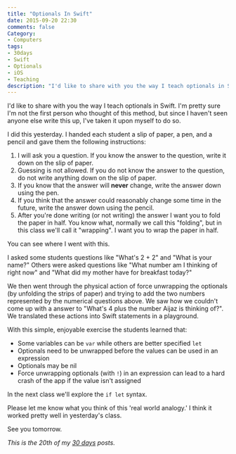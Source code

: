 ```yaml
---
title: "Optionals In Swift"
date: 2015-09-20 22:30
comments: false
Category:
- Computers
tags:
- 30days
- Swift
- Optionals
- iOS
- Teaching
description: "I'd like to share with you the way I teach optionals in Swift."
---
```


I'd like to share with you the way I teach optionals in Swift. I'm pretty sure I'm not the first person who thought of this method, but since I haven't seen anyone else write this up, I've taken it upon myself to do so.

<!-- more -->

I did this yesterday. I handed each student a slip of paper, a pen, and a pencil and gave them the following instructions: 

1. I will ask you a question. If you know the answer to the question, write it down on the slip of paper.
2. Guessing is not allowed. If you do not know the answer to the question, do not write anything down on the slip of paper.
3. If you know that the answer will __never__ change, write the answer down using the pen.
4. If you think that the answer could reasonably change some time in the future, write the answer down using the pencil.
5. After you're done writing (or not writing) the answer I want you to fold the paper in half. You know what, normally we call this "folding", but in this class we'll call it "wrapping". I want you to wrap the paper in half. 

You can see where I went with this. 

I asked some students questions like "What's 2 + 2" and "What is your name?" Others were asked questions like "What number am I thinking of right now" and "What did my mother have for breakfast today?"

We then went through the physical action of force unwrapping the optionals (by unfolding the strips of paper) and trying to add the two numbers represented by the numerical questions above. We saw how we couldn't come up with a answer to "What's 4 plus the number Aijaz is thinking of?". We translated these actions into Swift statements in a playground.

With this simple, enjoyable exercise the students learned that: 

* Some variables can be `var` while others are better specified `let`
* Optionals need to be unwrapped before the values can be used in an expression
* Optionals may be nil
* Force unwrapping optionals (with `!`) in an expression can lead to a hard crash of the app if the value isn't assigned 

In the next class we'll explore the `if let` syntax.

Please let me know what you think of this 'real world analogy.' I think it worked pretty well in yesterday's class.

See you tomorrow.

_This is the 20th of my [30 days][] posts._

[30 days]: /2015/08/31/30-days/
